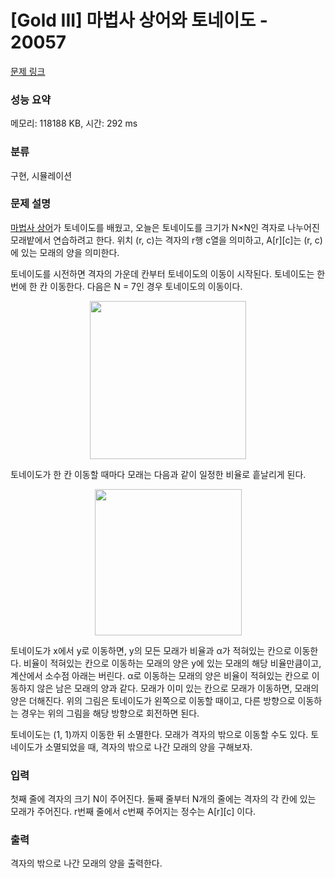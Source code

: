 # [Gold III] 마법사 상어와 토네이도 - 20057 

[문제 링크](https://www.acmicpc.net/problem/20057) 

### 성능 요약

메모리: 118188 KB, 시간: 292 ms

### 분류

구현, 시뮬레이션

### 문제 설명

<p><a href="/problem/20056">마법사 상어</a>가 토네이도를 배웠고, 오늘은 토네이도를 크기가 N×N인 격자로 나누어진 모래밭에서 연습하려고 한다. 위치 (r, c)는 격자의 r행 c열을 의미하고, A[r][c]는 (r, c)에 있는 모래의 양을 의미한다.</p>

<p>토네이도를 시전하면 격자의 가운데 칸부터 토네이도의 이동이 시작된다. 토네이도는 한 번에 한 칸 이동한다. 다음은 N = 7인 경우 토네이도의 이동이다.</p>

<p style="text-align: center;"><img alt="" src="https://upload.acmicpc.net/37e7aa13-0f2b-49d6-af68-e745537b1ea3/-/preview/" style="width: 250px; height: 253px;"></p>

<p>토네이도가 한 칸 이동할 때마다 모래는 다음과 같이 일정한 비율로 흩날리게 된다.</p>

<p style="text-align: center;"><img alt="" src="https://upload.acmicpc.net/33b01ca0-4659-49f1-b126-8e042e17d3f1/-/preview/" style="width: 235px; height: 234px;"></p>

<p>토네이도가 x에서 y로 이동하면, y의 모든 모래가 비율과 α가 적혀있는 칸으로 이동한다. 비율이 적혀있는 칸으로 이동하는 모래의 양은 y에 있는 모래의 해당 비율만큼이고, 계산에서 소수점 아래는 버린다. α로 이동하는 모래의 양은 비율이 적혀있는 칸으로 이동하지 않은 남은 모래의 양과 같다. 모래가 이미 있는 칸으로 모래가 이동하면, 모래의 양은 더해진다. 위의 그림은 토네이도가 왼쪽으로 이동할 때이고, 다른 방향으로 이동하는 경우는 위의 그림을 해당 방향으로 회전하면 된다.</p>

<p>토네이도는 (1, 1)까지 이동한 뒤 소멸한다. 모래가 격자의 밖으로 이동할 수도 있다. 토네이도가 소멸되었을 때, 격자의 밖으로 나간 모래의 양을 구해보자.</p>

### 입력 

 <p>첫째 줄에 격자의 크기 N이 주어진다. 둘째 줄부터 N개의 줄에는 격자의 각 칸에 있는 모래가 주어진다. r번째 줄에서 c번째 주어지는 정수는 A[r][c] 이다.</p>

### 출력 

 <p>격자의 밖으로 나간 모래의 양을 출력한다.</p>


